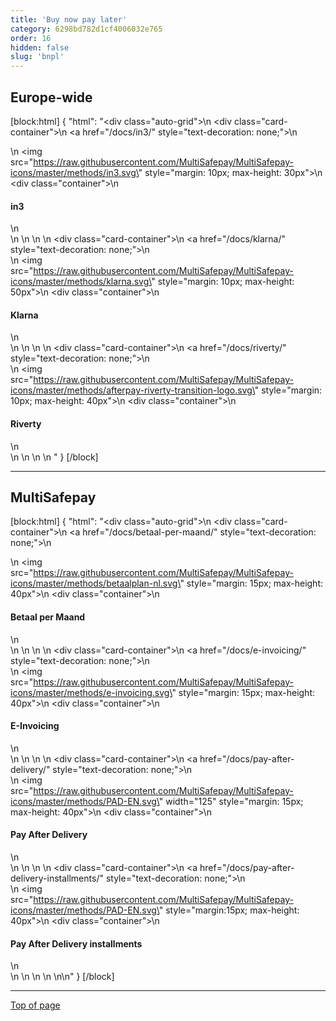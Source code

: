 ```yaml
---
title: 'Buy now pay later'
category: 6298bd782d1cf4006032e765
order: 16
hidden: false
slug: 'bnpl'
--- 
```

## Europe-wide

[block:html]
{
  "html": "<div class=\"auto-grid\">\n    <div class=\"card-container\">\n        <a href=\"/docs/in3/\" style=\"text-decoration: none;\">\n            <div>\n                <img src=\"https://raw.githubusercontent.com/MultiSafepay/MultiSafepay-icons/master/methods/in3.svg\" style=\"margin: 10px; max-height: 30px\">\n                <div class=\"container\">\n                    <h4><b>in3</b></h4>\n                </div>\n            </div>\n        </a>\n    </div>\n    <div class=\"card-container\">\n        <a href=\"/docs/klarna/\" style=\"text-decoration: none;\">\n            <div>\n                <img src=\"https://raw.githubusercontent.com/MultiSafepay/MultiSafepay-icons/master/methods/klarna.svg\" style=\"margin: 10px; max-height: 50px\">\n                <div class=\"container\">\n                    <h4><b>Klarna</b></h4>\n                </div>\n            </div>\n        </a>\n    </div>\n    <div class=\"card-container\">\n        <a href=\"/docs/riverty/\" style=\"text-decoration: none;\">\n            <div>\n                <img src=\"https://raw.githubusercontent.com/MultiSafepay/MultiSafepay-icons/master/methods/afterpay-riverty-transition-logo.svg\" style=\"margin: 10px; max-height: 40px\">\n                <div class=\"container\">\n                    <h4><b>Riverty</b></h4>\n                </div>\n            </div>\n        </a>\n    </div>\n    </div>"
}
[/block]
<br>

---
## MultiSafepay

[block:html]
{
  "html": "<div class=\"auto-grid\">\n    <div class=\"card-container\">\n        <a href=\"/docs/betaal-per-maand/\" style=\"text-decoration: none;\">\n            <div>\n                <img src=\"https://raw.githubusercontent.com/MultiSafepay/MultiSafepay-icons/master/methods/betaalplan-nl.svg\" style=\"margin: 15px; max-height: 40px\">\n                <div class=\"container\">\n                    <h4><b>Betaal per Maand</b></h4>\n                </div>\n            </div>\n        </a>\n    </div>\n    <div class=\"card-container\">\n        <a href=\"/docs/e-invoicing/\" style=\"text-decoration: none;\">\n            <div>\n                <img src=\"https://raw.githubusercontent.com/MultiSafepay/MultiSafepay-icons/master/methods/e-invoicing.svg\" style=\"margin: 15px; max-height: 40px\">\n                <div class=\"container\">\n                    <h4><b>E-Invoicing</b></h4>\n                </div>\n            </div>\n        </a>\n    </div>\n    <div class=\"card-container\">\n        <a href=\"/docs/pay-after-delivery/\" style=\"text-decoration: none;\">\n            <div>\n                <img src=\"https://raw.githubusercontent.com/MultiSafepay/MultiSafepay-icons/master/methods/PAD-EN.svg\" width=\"125\" style=\"margin: 15px; max-height: 40px">\n                <div class=\"container\">\n                    <h4><b>Pay After Delivery</b></h4>\n                </div>\n            </div>\n        </a>\n    </div>\n    <div class=\"card-container\">\n        <a href=\"/docs/pay-after-delivery-installments/\" style=\"text-decoration: none;\">\n            <div>\n                <img src=\"https://raw.githubusercontent.com/MultiSafepay/MultiSafepay-icons/master/methods/PAD-EN.svg\" style=\"margin:15px; max-height: 40px\">\n                <div class=\"container\">\n                    <h4><b>Pay After Delivery installments</b></h4>\n                </div>\n            </div>\n        </a>\n    </div>\n  </div>\n\n<style>\n\nb {\n  color: #384248 !important;\n}\n  \n.auto-grid {\n  --auto-grid-min-size: 175px;\n  \n  display: grid;\n  grid-template-columns: repeat(auto-fill, minmax(var(--auto-grid-min-size), 1fr));\n}\n\n.card-container {\n  box-shadow: 0 4px 8px 0 rgba(0, 0, 0, 0.2); /* this adds the \"card\" effect */\n  padding: 16px;\n  text-align: center;\n  border-radius: 5px;\n  margin: 8px\n} \n\n.card-container:hover {\n  box-shadow: 0 8px 16px 0 rgb(0 0 0 / 20%);\n  transform: translateY(-0.2rem);\n  transition: all 0.2s;\n  cursor: pointer;\n}  \n\n</style>"
}
[/block]
<br>

---
[Top of page](#)
